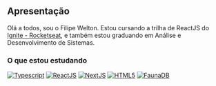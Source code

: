 ## Apresentação
Olá a todos, sou o Filipe Welton. Estou cursando a trilha de ReactJS do <a href="https://www.rocketseat.com.br/ignite">Ignite - Rocketseat</a>, e também estou graduando em Análise e Desenvolvimento de Sistemas.

### O que estou estudando
[![Typescript](https://img.shields.io/badge/typescript-0099DD?style=for-the-badge)]()
[![ReactJS](https://img.shields.io/badge/ReactJS-05C7F2?style=for-the-badge)]()
[![NextJS](https://img.shields.io/badge/next-ccc?style=for-the-badge)]()
[![HTML5](https://img.shields.io/badge/ChakraUI-0FC2C0?style=for-the-badge)]()
[![FaunaDB](https://img.shields.io/badge/faunadb-8C3FDA?style=for-the-badge)]()
